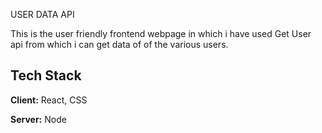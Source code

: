 USER DATA API

This is the user friendly frontend webpage in which i have used Get User api from which i can get data of of the various users.


## Tech Stack

**Client:** React, CSS

**Server:** Node

